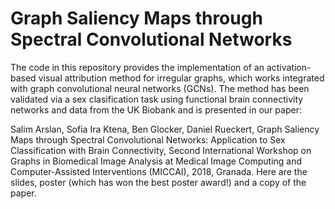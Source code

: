 # Graph Saliency Maps through Spectral Convolutional Networks

The code in this repository provides the implementation of an activation-based visual attribution method for irregular graphs, which works integrated with graph convolutional neural networks (GCNs). The method has been validated via a sex clasification task using functional brain connectivity networks and data from the UK Biobank and is presented in our paper: 

Salim Arslan, Sofia Ira Ktena, Ben Glocker, Daniel Rueckert, Graph Saliency Maps through Spectral Convolutional Networks: Application to Sex Classification with Brain Connectivity, Second International Workshop on Graphs in Biomedical Image Analysis at Medical Image Computing and Computer-Assisted Interventions (MICCAI), 2018, Granada. Here are the slides, poster (which has won the best poster award!) and a copy of the paper.



